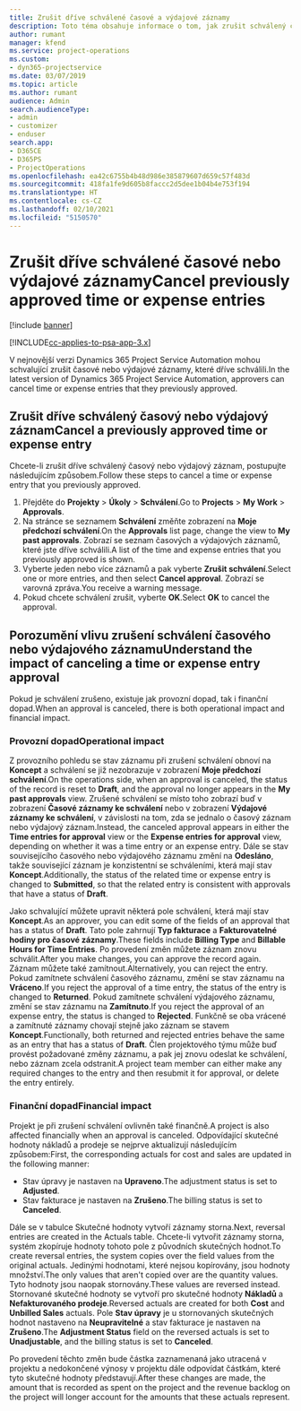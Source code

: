 ```yaml
---
title: Zrušit dříve schválené časové a výdajové záznamy
description: Toto téma obsahuje informace o tom, jak zrušit schválený čas projektu a výdajovou transakci.
author: rumant
manager: kfend
ms.service: project-operations
ms.custom:
- dyn365-projectservice
ms.date: 03/07/2019
ms.topic: article
ms.author: rumant
audience: Admin
search.audienceType:
- admin
- customizer
- enduser
search.app:
- D365CE
- D365PS
- ProjectOperations
ms.openlocfilehash: ea42c6755b4b48d986e385879607d659c57f483d
ms.sourcegitcommit: 418fa1fe9d605b8faccc2d5dee1b04b4e753f194
ms.translationtype: HT
ms.contentlocale: cs-CZ
ms.lasthandoff: 02/10/2021
ms.locfileid: "5150570"
---
```

# <a name="cancel-previously-approved-time-or-expense-entries"></a><span data-ttu-id="e9dda-103">Zrušit dříve schválené časové nebo výdajové záznamy</span><span class="sxs-lookup"><span data-stu-id="e9dda-103">Cancel previously approved time or expense entries</span></span>

[!include [banner](../includes/psa-now-project-operations.md)]

[!INCLUDE[cc-applies-to-psa-app-3.x](../includes/cc-applies-to-psa-app-3x.md)]

<span data-ttu-id="e9dda-104">V nejnovější verzi Dynamics 365 Project Service Automation mohou schvalující zrušit časové nebo výdajové záznamy, které dříve schválili.</span><span class="sxs-lookup"><span data-stu-id="e9dda-104">In the latest version of Dynamics 365 Project Service Automation, approvers can cancel time or expense entries that they previously approved.</span></span>

## <a name="cancel-a-previously-approved-time-or-expense-entry"></a><span data-ttu-id="e9dda-105">Zrušit dříve schválený časový nebo výdajový záznam</span><span class="sxs-lookup"><span data-stu-id="e9dda-105">Cancel a previously approved time or expense entry</span></span>

<span data-ttu-id="e9dda-106">Chcete-li zrušit dříve schválený časový nebo výdajový záznam, postupujte následujícím způsobem.</span><span class="sxs-lookup"><span data-stu-id="e9dda-106">Follow these steps to cancel a time or expense entry that you previously approved.</span></span>

1. <span data-ttu-id="e9dda-107">Přejděte do **Projekty** \> **Úkoly** \> **Schválení**.</span><span class="sxs-lookup"><span data-stu-id="e9dda-107">Go to **Projects** \> **My Work** \> **Approvals**.</span></span>
2. <span data-ttu-id="e9dda-108">Na stránce se seznamem **Schválení** změňte zobrazení na **Moje předchozí schválení**.</span><span class="sxs-lookup"><span data-stu-id="e9dda-108">On the **Approvals** list page, change the view to **My past approvals**.</span></span> <span data-ttu-id="e9dda-109">Zobrazí se seznam časových a výdajových záznamů, které jste dříve schválili.</span><span class="sxs-lookup"><span data-stu-id="e9dda-109">A list of the time and expense entries that you previously approved is shown.</span></span>
3. <span data-ttu-id="e9dda-110">Vyberte jeden nebo více záznamů a pak vyberte **Zrušit schválení**.</span><span class="sxs-lookup"><span data-stu-id="e9dda-110">Select one or more entries, and then select **Cancel approval**.</span></span> <span data-ttu-id="e9dda-111">Zobrazí se varovná zpráva.</span><span class="sxs-lookup"><span data-stu-id="e9dda-111">You receive a warning message.</span></span>
4. <span data-ttu-id="e9dda-112">Pokud chcete schválení zrušit, vyberte **OK**.</span><span class="sxs-lookup"><span data-stu-id="e9dda-112">Select **OK** to cancel the approval.</span></span>

## <a name="understand-the-impact-of-canceling-a-time-or-expense-entry-approval"></a><span data-ttu-id="e9dda-113">Porozumění vlivu zrušení schválení časového nebo výdajového záznamu</span><span class="sxs-lookup"><span data-stu-id="e9dda-113">Understand the impact of canceling a time or expense entry approval</span></span>

<span data-ttu-id="e9dda-114">Pokud je schválení zrušeno, existuje jak provozní dopad, tak i finanční dopad.</span><span class="sxs-lookup"><span data-stu-id="e9dda-114">When an approval is canceled, there is both operational impact and financial impact.</span></span>

### <a name="operational-impact"></a><span data-ttu-id="e9dda-115">Provozní dopad</span><span class="sxs-lookup"><span data-stu-id="e9dda-115">Operational impact</span></span>

<span data-ttu-id="e9dda-116">Z provozního pohledu se stav záznamu při zrušení schválení obnoví na **Koncept** a schválení se již nezobrazuje v zobrazení **Moje předchozí schválení**.</span><span class="sxs-lookup"><span data-stu-id="e9dda-116">On the operations side, when an approval is canceled, the status of the record is reset to **Draft**, and the approval no longer appears in the **My past approvals** view.</span></span> <span data-ttu-id="e9dda-117">Zrušené schválení se místo toho zobrazí buď v zobrazení **Časové záznamy ke schválení** nebo v zobrazení **Výdajové záznamy ke schválení**, v závislosti na tom, zda se jednalo o časový záznam nebo výdajový záznam.</span><span class="sxs-lookup"><span data-stu-id="e9dda-117">Instead, the canceled approval appears in either the **Time entries for approval** view or the **Expense entries for approval** view, depending on whether it was a time entry or an expense entry.</span></span> <span data-ttu-id="e9dda-118">Dále se stav souvisejícího časového nebo výdajového záznamu změní na **Odesláno**, takže související záznam je konzistentní se schváleními, která mají stav **Koncept**.</span><span class="sxs-lookup"><span data-stu-id="e9dda-118">Additionally, the status of the related time or expense entry is changed to **Submitted**, so that the related entry is consistent with approvals that have a status of **Draft**.</span></span>

<span data-ttu-id="e9dda-119">Jako schvalující můžete upravit některá pole schválení, která mají stav **Koncept**.</span><span class="sxs-lookup"><span data-stu-id="e9dda-119">As an approver, you can edit some of the fields of an approval that has a status of **Draft**.</span></span> <span data-ttu-id="e9dda-120">Tato pole zahrnují **Typ fakturace** a **Fakturovatelné hodiny pro časové záznamy**.</span><span class="sxs-lookup"><span data-stu-id="e9dda-120">These fields include **Billing Type** and **Billable Hours for Time Entries**.</span></span> <span data-ttu-id="e9dda-121">Po provedení změn můžete záznam znovu schválit.</span><span class="sxs-lookup"><span data-stu-id="e9dda-121">After you make changes, you can approve the record again.</span></span> <span data-ttu-id="e9dda-122">Záznam můžete také zamítnout.</span><span class="sxs-lookup"><span data-stu-id="e9dda-122">Alternatively, you can reject the entry.</span></span> <span data-ttu-id="e9dda-123">Pokud zamítnete schválení časového záznamu, změní se stav záznamu na **Vráceno**.</span><span class="sxs-lookup"><span data-stu-id="e9dda-123">If you reject the approval of a time entry, the status of the entry is changed to **Returned**.</span></span> <span data-ttu-id="e9dda-124">Pokud zamítnete schválení výdajového záznamu, změní se stav záznamu na **Zamítnuto**.</span><span class="sxs-lookup"><span data-stu-id="e9dda-124">If you reject the approval of an expense entry, the status is changed to **Rejected**.</span></span> <span data-ttu-id="e9dda-125">Funkčně se oba vrácené a zamítnuté záznamy chovají stejně jako záznam se stavem **Koncept**.</span><span class="sxs-lookup"><span data-stu-id="e9dda-125">Functionally, both returned and rejected entries behave the same as an entry that has a status of **Draft**.</span></span> <span data-ttu-id="e9dda-126">Člen projektového týmu může buď provést požadované změny záznamu, a pak jej znovu odeslat ke schválení, nebo záznam zcela odstranit.</span><span class="sxs-lookup"><span data-stu-id="e9dda-126">A project team member can either make any required changes to the entry and then resubmit it for approval, or delete the entry entirely.</span></span>

### <a name="financial-impact"></a><span data-ttu-id="e9dda-127">Finanční dopad</span><span class="sxs-lookup"><span data-stu-id="e9dda-127">Financial impact</span></span>

<span data-ttu-id="e9dda-128">Projekt je při zrušení schválení ovlivněn také finančně.</span><span class="sxs-lookup"><span data-stu-id="e9dda-128">A project is also affected financially when an approval is canceled.</span></span> <span data-ttu-id="e9dda-129">Odpovídající skutečné hodnoty nákladů a prodeje se nejprve aktualizují následujícím způsobem:</span><span class="sxs-lookup"><span data-stu-id="e9dda-129">First, the corresponding actuals for cost and sales are updated in the following manner:</span></span>

- <span data-ttu-id="e9dda-130">Stav úpravy je nastaven na **Upraveno**.</span><span class="sxs-lookup"><span data-stu-id="e9dda-130">The adjustment status is set to **Adjusted**.</span></span>
- <span data-ttu-id="e9dda-131">Stav fakturace je nastaven na **Zrušeno**.</span><span class="sxs-lookup"><span data-stu-id="e9dda-131">The billing status is set to **Canceled**.</span></span>

<span data-ttu-id="e9dda-132">Dále se v tabulce Skutečné hodnoty vytvoří záznamy storna.</span><span class="sxs-lookup"><span data-stu-id="e9dda-132">Next, reversal entries are created in the Actuals table.</span></span> <span data-ttu-id="e9dda-133">Chcete-li vytvořit záznamy storna, systém zkopíruje hodnoty tohoto pole z původních skutečných hodnot.</span><span class="sxs-lookup"><span data-stu-id="e9dda-133">To create reversal entries, the system copies over the field values from the original actuals.</span></span> <span data-ttu-id="e9dda-134">Jedinými hodnotami, které nejsou kopírovány, jsou hodnoty množství.</span><span class="sxs-lookup"><span data-stu-id="e9dda-134">The only values that aren't copied over are the quantity values.</span></span> <span data-ttu-id="e9dda-135">Tyto hodnoty jsou naopak stornovány.</span><span class="sxs-lookup"><span data-stu-id="e9dda-135">These values are reversed instead.</span></span> <span data-ttu-id="e9dda-136">Stornované skutečné hodnoty se vytvoří pro skutečné hodnoty **Nákladů** a **Nefakturovaného prodeje**.</span><span class="sxs-lookup"><span data-stu-id="e9dda-136">Reversed actuals are created for both **Cost** and **Unbilled Sales** actuals.</span></span> <span data-ttu-id="e9dda-137">Pole **Stav úpravy** je u stornovaných skutečných hodnot nastaveno na **Neupravitelné** a stav fakturace je nastaven na **Zrušeno**.</span><span class="sxs-lookup"><span data-stu-id="e9dda-137">The **Adjustment Status** field on the reversed actuals is set to **Unadjustable**, and the billing status is set to **Canceled**.</span></span>

<span data-ttu-id="e9dda-138">Po provedení těchto změn bude částka zaznamenaná jako utracená v projektu a nedokončené výnosy v projektu dále odpovídat částkám, které tyto skutečné hodnoty představují.</span><span class="sxs-lookup"><span data-stu-id="e9dda-138">After these changes are made, the amount that is recorded as spent on the project and the revenue backlog on the project will longer account for the amounts that these actuals represent.</span></span>
